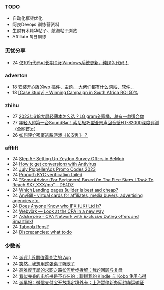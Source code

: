 ### TODO
-  自动化框架优化
-  阿良Devops 训练营资料
-  生财有术精华帖子、航海帖子浏览
-  Affiliate 每日训练

### 无忧分享
<!-- ruyo:START -->
-  24 [仅10行代码可长期关闭Windows系统更新，纯绿色代码！](https://51.ruyo.net/18440.html)<!-- ruyo:END -->

### advertcn
<!-- advertcn:START -->
-  18 [安装开心版的wp 插件、主题， 大佬们都有什么网站、软件...](https://www.advertcn.com/forum.php?mod=viewthread&tid=111253)
-  18 [[Case Study] – Winning Campaign in South Africa ROI 50%](https://www.advertcn.com/forum.php?mod=viewthread&tid=111251)<!-- advertcn:END -->

### zhihu
<!-- zhihu:START -->
-  27 [2023年618大屏轻薄本怎么选？LG gram全家桶，总有一款适合你](http://zhuanlan.zhihu.com/p/632641888?utm_campaign=rss&utm_medium=rss&utm_source=rss&utm_content=title)
-  27 [年轻人的第一台SoundBar！索尼轻巧型全景声回音壁HT-S2000深度评测（全网首发）](http://zhuanlan.zhihu.com/p/630990296?utm_campaign=rss&utm_medium=rss&utm_source=rss&utm_content=title)
-  26 [如何评价密室逃脱游戏《长安乱》？](http://www.zhihu.com/question/563950552/answer/3045961312?utm_campaign=rss&utm_medium=rss&utm_source=rss&utm_content=title)<!-- zhihu:END -->

### afflift
<!-- afflift:START -->
-  24 [Step 5 - Setting Up Zeydoo Survey Offers in BeMob](https://afflift.com/f/threads/step-5-setting-up-zeydoo-survey-offers-in-bemob.7476/)
-  24 [How to get conversions with Antivirus](https://afflift.com/f/threads/how-to-get-conversions-with-antivirus.11334/)
-  24 [July PropellerAds Promo Codes 2023](https://afflift.com/f/threads/july-propellerads-promo-codes-2023.11242/)
-  24 [Propush KYC verification failed](https://afflift.com/f/threads/propush-kyc-verification-failed.11338/)
-  24 [&quot;Some Advice &lpar;For Beginners&rpar; Based On The First Steps I Took To Reach $XX,XXX/mo&quot; - DEADZ](https://afflift.com/f/threads/some-advice-for-beginners-based-on-the-first-steps-i-took-to-reach-xx-xxx-mo-deadz.2016/)
-  24 [Which Landing pages Builder is best and cheap?](https://afflift.com/f/threads/which-landing-pages-builder-is-best-and-cheap.11336/)
-  24 [AnyBill - virtual cards for affiliates, media buyers, advertising agencies etc.](https://afflift.com/f/threads/anybill-virtual-cards-for-affiliates-media-buyers-advertising-agencies-etc.11204/)
-  24 [Does Anyone Know who IFX &lpar;UK&rpar; Ltd is?](https://afflift.com/f/threads/does-anyone-know-who-ifx-uk-ltd-is.11337/)
-  24 [Webvõrk — Look at the CPA in a new way](https://afflift.com/f/threads/webv%C3%B5rk-%E2%80%94-look-at-the-cpa-in-a-new-way.2820/)
-  24 [AdsEmpire - CPA Network with Exclusive Dating offers and Smartlink!](https://afflift.com/f/threads/adsempire-cpa-network-with-exclusive-dating-offers-and-smartlink.6820/)
-  24 [Taboola Reps?](https://afflift.com/f/threads/taboola-reps.11326/)
-  24 [Discrepancies: what to do](https://afflift.com/f/threads/discrepancies-what-to-do.11335/)<!-- afflift:END -->

### 少数派
<!-- sspai:START -->
-  24 [派评 | 近期值得关注的 App](https://sspai.com/post/81442)
-  24 [突然，我想用这张桌子听歌了](https://sspai.com/post/81419)
-  24 [高难度开局的求职之路如何步步拆解：我的回顾与复盘](https://sspai.com/post/81429)
-  24 [看似完美的电纸书是不存在的：聊聊我的 Kindle 与 Kobo 使用心得](https://sspai.com/post/81210)
-  24 [派早报：微信支付宝开放绑定境外卡；上海暂停新办网约车运输证](https://sspai.com/post/81422)<!-- sspai:END -->
